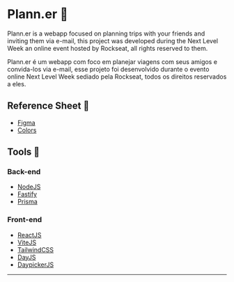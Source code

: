 # Plann.er 🎫

Plann.er is a webapp focused on planning trips with your friends and inviting them via e-mail, this project was developed during the Next Level Week an online event hosted by Rockseat, all rights reserved to them.

Plann.er é um webapp com foco em planejar viagens com seus amigos e convida-los via e-mail, esse projeto foi desenvolvido durante o evento online Next Level Week sediado pela Rockseat, todos os direitos reservados a eles.

## Reference Sheet 📑

- [Figma](https://www.figma.com/community/file/1392276515495389646)
- [Colors](https://tailwindcss.com/docs/customizing-colors)

## Tools 🔧
### Back-end
- [NodeJS](https://nodejs.org/en)
- [Fastify](https://fastify.dev/)
- [Prisma](https://www.prisma.io/)

### Front-end
- [ReactJS](https://react.dev/)
- [ViteJS](https://vitejs.dev/)
- [TailwindCSS](https://tailwindcss.com/)
- [DayJS](https://day.js.org/)
- [DaypickerJS](https://daypicker.dev/next)

  

---
